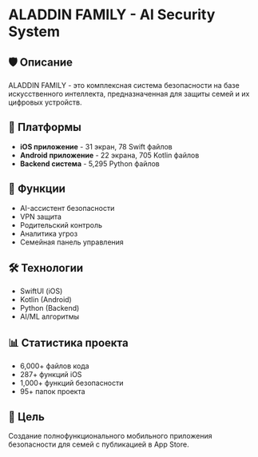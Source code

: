 # ALADDIN FAMILY - AI Security System

## 🛡️ Описание

ALADDIN FAMILY - это комплексная система безопасности на базе искусственного интеллекта, предназначенная для защиты семей и их цифровых устройств.

## 📱 Платформы

- **iOS приложение** - 31 экран, 78 Swift файлов
- **Android приложение** - 22 экрана, 705 Kotlin файлов
- **Backend система** - 5,295 Python файлов

## 🚀 Функции

- AI-ассистент безопасности
- VPN защита
- Родительский контроль
- Аналитика угроз
- Семейная панель управления

## 🛠️ Технологии

- SwiftUI (iOS)
- Kotlin (Android)
- Python (Backend)
- AI/ML алгоритмы

## 📊 Статистика проекта

- 6,000+ файлов кода
- 287+ функций iOS
- 1,000+ функций безопасности
- 95+ папок проекта

## 🎯 Цель

Создание полнофункционального мобильного приложения безопасности для семей с публикацией в App Store.

